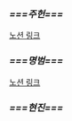 ### *===주헌===*
[노션 링크](https://www.notion.so/b38c9322d4054c5e946707c86385c201)
### *===명범===*
[노션 링크](https://field-bookcase-929.notion.site/7def6e024ba946c5bd525201d89456de)
### *===현진===*